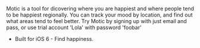 Motic is a tool for dicovering where you are happiest and where people tend to be happiest regionally. You can track your mood by location, and find out what areas tend to feel better. 
Try Motic by signing up with just email and pass, or use trial account 'Lola' with password 'foobar'
 - Built for iOS 6 -
Find happiness.